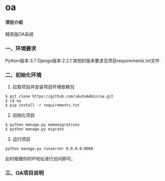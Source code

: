 # oa

#### 项目介绍
精简版OA系统


### 一、环境要求
Python版本:3.7
Django版本:2.2.1
其他的版本要求见项目requirements.txt文件 

### 二、初始化环境

1. 拉取项目并安装项目环境依赖包
```
$ git clone https://github.com/iAutoAdmin/oa.git
$ cd oa
$ pip install -r requirements.txt
```

2. 初始化项目
```
$ python manage.py makemigrations
$ python manage.py migrate
```

3. 运行项目
```
python manage.py runserver 0.0.0.0:8000
```

此时根据你的IP地址进行访问即可。

### 三、OA项目说明

